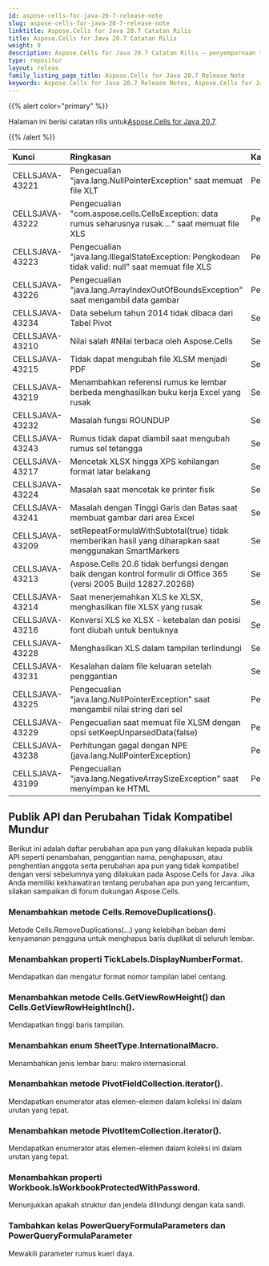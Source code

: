 ```yaml
---
id: aspose-cells-for-java-20-7-release-note
slug: aspose-cells-for-java-20-7-release-note
linktitle: Aspose.Cells for Java 20.7 Catatan Rilis
title: Aspose.Cells for Java 20.7 Catatan Rilis
weight: 9
description: Aspose.Cells for Java 20.7 Catatan Rilis – penyempurnaan terbaru, fitur baru, dan perbaikan
type: repositor
layout: releas
family_listing_page_title: Aspose.Cells for Java 20.7 Release Note
keywords: Aspose.Cells for Java 20.7 Release Notes, Aspose.Cells for Java 20.7 updates and fixe
---
```

{{% alert color="primary" %}}

 Halaman ini berisi catatan rilis untuk[Aspose.Cells for Java 20.7](https://releases.aspose.com/cells/java/new-releases/aspose.cells-for-java-20.7/).

{{% /alert %}}

|**Kunci**|**Ringkasan**|**Kategori**|
| :- | :- | :- |
|CELLSJAVA-43221|Pengecualian "java.lang.NullPointerException" saat memuat file XLT|Peningkatan|
|CELLSJAVA-43222|Pengecualian "com.aspose.cells.CellsException: data rumus seharusnya rusak...." saat memuat file XLS|Peningkatan|
|CELLSJAVA-43223|Pengecualian "java.lang.IllegalStateException: Pengkodean tidak valid: null" saat memuat file XLS|Peningkatan|
|CELLSJAVA-43226|Pengecualian "java.lang.ArrayIndexOutOfBoundsException" saat mengambil data gambar|Peningkatan|
|CELLSJAVA-43234|Data sebelum tahun 2014 tidak dibaca dari Tabel Pivot|Serangga|
|CELLSJAVA-43210|Nilai salah #Nilai terbaca oleh Aspose.Cells|Serangga|
|CELLSJAVA-43215|Tidak dapat mengubah file XLSM menjadi PDF|Serangga|
|CELLSJAVA-43219|Menambahkan referensi rumus ke lembar berbeda menghasilkan buku kerja Excel yang rusak|Serangga|
|CELLSJAVA-43232|Masalah fungsi ROUNDUP|Serangga|
|CELLSJAVA-43243|Rumus tidak dapat diambil saat mengubah rumus sel tetangga|Serangga|
|CELLSJAVA-43217|Mencetak XLSX hingga XPS kehilangan format latar belakang|Serangga|
|CELLSJAVA-43224|Masalah saat mencetak ke printer fisik|Serangga|
|CELLSJAVA-43241|Masalah dengan Tinggi Garis dan Batas saat membuat gambar dari area Excel|Serangga|
|CELLSJAVA-43209|setRepeatFormulaWithSubtotal(true) tidak memberikan hasil yang diharapkan saat menggunakan SmartMarkers|Serangga|
|CELLSJAVA-43213|Aspose.Cells 20.6 tidak berfungsi dengan baik dengan kontrol formulir di Office 365 (versi 2005 Build 12827.20268)|Serangga|
|CELLSJAVA-43214|Saat menerjemahkan XLS ke XLSX, menghasilkan file XLSX yang rusak|Serangga|
|CELLSJAVA-43216|Konversi XLS ke XLSX - ketebalan dan posisi font diubah untuk bentuknya|Serangga|
|CELLSJAVA-43228|Menghasilkan XLS dalam tampilan terlindungi|Serangga|
|CELLSJAVA-43231|Kesalahan dalam file keluaran setelah penggantian|Serangga|
|CELLSJAVA-43225|Pengecualian "java.lang.NullPointerException" saat mengambil nilai string dari sel|Pengecualian|
|CELLSJAVA-43229|Pengecualian saat memuat file XLSM dengan opsi setKeepUnparsedData(false)|Pengecualian|
|CELLSJAVA-43238|Perhitungan gagal dengan NPE (java.lang.NullPointerException)|Pengecualian|
|CELLSJAVA-43199|Pengecualian "java.lang.NegativeArraySizeException" saat menyimpan ke HTML|Pengecualian|

##  **Publik API dan Perubahan Tidak Kompatibel Mundur**

Berikut ini adalah daftar perubahan apa pun yang dilakukan kepada publik API seperti penambahan, penggantian nama, penghapusan, atau penghentian anggota serta perubahan apa pun yang tidak kompatibel dengan versi sebelumnya yang dilakukan pada Aspose.Cells for Java. Jika Anda memiliki kekhawatiran tentang perubahan apa pun yang tercantum, silakan sampaikan di forum dukungan Aspose.Cells.

###  **Menambahkan metode Cells.RemoveDuplications().**

Metode Cells.RemoveDuplications(...) yang kelebihan beban demi kenyamanan pengguna untuk menghapus baris duplikat di seluruh lembar.

###  **Menambahkan properti TickLabels.DisplayNumberFormat.**

Mendapatkan dan mengatur format nomor tampilan label centang.

###  **Menambahkan metode Cells.GetViewRowHeight() dan Cells.GetViewRowHeightInch().**

Mendapatkan tinggi baris tampilan.

###  **Menambahkan enum SheetType.InternationalMacro.**

Menambahkan jenis lembar baru: makro internasional.

###  **Menambahkan metode PivotFieldCollection.iterator().**

Mendapatkan enumerator atas elemen-elemen dalam koleksi ini dalam urutan yang tepat.

###  **Menambahkan metode PivotItemCollection.iterator().**

Mendapatkan enumerator atas elemen-elemen dalam koleksi ini dalam urutan yang tepat.

###  **Menambahkan properti Workbook.IsWorkbookProtectedWithPassword.**

Menunjukkan apakah struktur dan jendela dilindungi dengan kata sandi.

###  **Tambahkan kelas PowerQueryFormulaParameters dan PowerQueryFormulaParameter**

Mewakili parameter rumus kueri daya.
